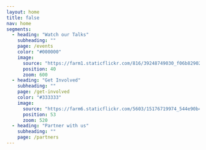 ```yaml
---
layout: home
title: false
nav: home
segments:
  - heading: "Watch our Talks"
    subheading: ""
    page: /events
    color: "#000000"
    image:
      source: "https://farm1.staticflickr.com/816/39248749030_f06b829024_k_d.jpg"
      position: 40
      zoom: 600
  - heading: "Get Involved"
    subheading: ""
    page: /get-involved
    color: "#333333"
    image:
      source: "https://farm6.staticflickr.com/5603/15176719974_544e90b422_k_d.jpg"
      position: 53
      zoom: 520
  - heading: "Partner with us"
    subheading: ""
    page: /partners
---
```

